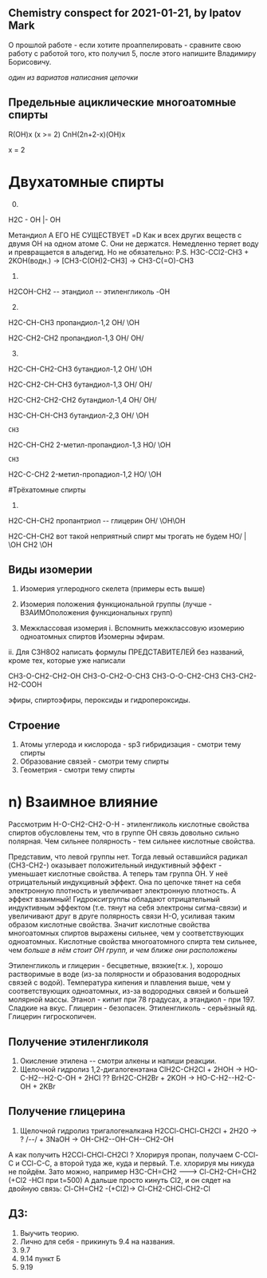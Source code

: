 ## Chemistry conspect for 2021-01-21, by Ipatov Mark

О прошлой работе - если хотите проаппелировать - сравните свою работу с работой того, кто получил 5, после этого напишите Владимиру Борисовичу.

*один из вариатов написания цепочки*

## Предельные ациклические многоатомные спирты

R(OH)x (x >= 2)
CnH(2n+2-x)(OH)x

x = 2
# Двухатомные спирты
0)

H2C - OH
 |- OH

Метандиол
А ЕГО НЕ СУЩЕСТВУЕТ =D
Как и всех других веществ с двумя OH на одном атоме C. Они не держатся. 
Немедленно теряет воду и превращается в альдегид. Но не обязательно:
P.S.
H3C-CCl2-CH3 + 2KOH(водн.) -> [CH3-C(OH)2-CH3] -> CH3-C(=O)-CH3

1)

H2COH-CH2	-- этандиол -- этиленгликоль
      \-OH

2)

H2C-CH-CH3	пропандиол-1,2
OH/  \OH

H2C-CH2-CH2	пропандиол-1,3
OH/   OH/

3)
H2C-CH-CH2-CH3	бутандиол-1,2
OH/ \OH

H2C-CH2-CH-CH3	бутандиол-1,3
OH/  OH/

H2C-CH2-CH2-CH2 бутандиол-1,4
OH/       OH/

H3C-CH-CH-CH3	бутандиол-2,3
  OH/  \OH

    CH3
H2C-CH-CH2	2-метил-пропандиол-1,3
HO/    \OH

    CH3
H2C-C-CH2	2-метил-пропадиол-1,2
HO/ \OH


#Трёхатомные спирты

1) 
H2C-CH-CH2	пропантриол -- глицерин
OH/ \OH\OH

H2C-CH-CH2	вот такой неприятный спирт мы трогать не будем
HO/ |  \OH
    CH2
    \OH


## Виды изомерии
1) Изомерия углеродного скелета
(примеры есть выше)

2) Изомерия положения функциональной группы (лучше - ВЗАИМОположения функциональных групп)

3) Межклассовая изомерия
i. Вспомнить межклассовую изомерию одноатомных спиртов
Изомерны эфирам.

ii. Для C3H8O2 написать формулы ПРЕДСТАВИТЕЛЕЙ без названий, кроме тех, которые уже написали

CH3-O-CH2-CH2-OH
CH3-O-CH2-O-CH3
CH3-O-O-CH2-CH3
CH3-CH2-H2-COOH

эфиры, спиртоэфиры, пероксиды и гидропероксиды.

## Строение
1) Атомы углерода и кислорода - sp3 гибридизация - смотри тему спирты
2) Образование связей - смотри тему спирты
3) Геометрия - смотри тему спирты

# n) Взаимное влияние
Рассмотрим 
H-O-CH2-CH2-O-H		- этиленгликоль
кислотные свойства спиртов обусловлены тем, что в группе OH связь довольно сильно полярная. Чем сильнее полярность - тем сильнее кислотные свойства.

Представим, что левой группы нет. Тогда левый оставшийся радикал (CH3-CH2-) оказывает положительный индуктивный эффект - уменьшает кислотные свойства.
А теперь там группа OH. У неё отрицательный индукцивный эффект. Она по цепочке тянет на себя электронную плотность и увеличивает электронную плотность. А эффект взаимный! 
Гидроксигруппы обладают отрицательный индуктивным эффектом (т.е. тянут на себя электроны сигма-связи) и увеличивают друг в друге полярность связи H-O, усиливая таким образом кислотные свойства.
Значит кислотные свойства многоатомных спиртов выражены сильнее, чем у соответствующих одноатомных.
Кислотные свойства многоатомного спирта тем сильнее, чем _больше в нём стоит OH групп, и чем ближе они расположены_ 

Этиленгликоль и глицерин - бесцветные, вязкие(т.к. ), хорошо растворимые в воде (из-за полярности и образования водородных связей с водой). 
Температура кипения и плавления выше, чем у соответствующих одноатомных, из-за водородных связей и большей молярной массы. Этанол - кипит при 78 градусах, а этандиол - при 197.
Сладкие на вкус.
Глицерин - безопасен. Этиленгликоль - серьёзный яд.
Глицерин гигроскопичен.

## Получение этиленгликоля
1. Окисление этилена -- смотри алкены и напиши реакции.
2. Щелочной гидролиз 1,2-дигалогенэтана
ClH2C-CH2Cl + 2HOH -> HO-C-H2--H2-C-OH + 2HCl ??
BrH2C-CH2Br + 2KOH -> HO-C-H2--H2-C-OH + 2KBr

## Получение глицерина
1. Щелочной гидролиз тригалогеналкана
H2CCl-CHCl-CH2Cl + 2H2O  -> ?
/--/		 + 3NaOH -> OH-CH2--OH-CH--CH2-OH

А как получить H2CCl-CHCl-CH2Cl ?
Хлорируя пропан, получаем
C-CCl-C и CCl-C-C, а второй туда же, куда и первый. Т.е. хлорируя мы никуда не пойдём.
Зато можно, например
H3C-CH=CH2 ---> Cl-CH2-CH=CH2 (+Cl2 -HCl при t=500)
А дальше просто кинуть Cl2, и он сядет на двойную связь:
Cl-CH=CH2 -(+Cl2)-> Cl-CH2-CHCl-CH2-Cl

## ДЗ:
1. Выучить теорию. 
2. Лично для себя - прикинуть 9.4 на названия.
3. 9.7 
4. 9.14 пункт Б
5. 9.19
